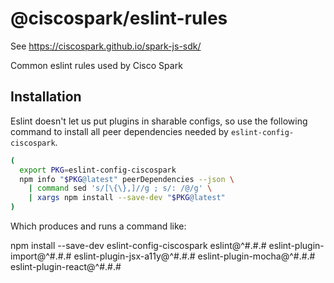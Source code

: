 # @ciscospark/eslint-rules

See https://ciscospark.github.io/spark-js-sdk/

Common eslint rules used by Cisco Spark

## Installation

Eslint doesn't let us put plugins in sharable configs, so use the following command to install all peer dependencies needed by `eslint-config-ciscospark`.

```bash
(
  export PKG=eslint-config-ciscospark
  npm info "$PKG@latest" peerDependencies --json \
    | command sed 's/[\{\},]//g ; s/: /@/g' \
    | xargs npm install --save-dev "$PKG@latest"
)
```

Which produces and runs a command like:

npm install --save-dev eslint-config-ciscospark eslint@^#.#.# eslint-plugin-import@^#.#.# eslint-plugin-jsx-a11y@^#.#.# eslint-plugin-mocha@^#.#.# eslint-plugin-react@^#.#.#
